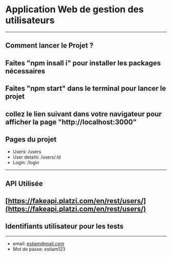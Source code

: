 # Application Web de gestion des utilisateurs
----------------------------------------------------------------------------
## Comment lancer le Projet ?

Faites "npm insall i" pour installer les packages nécessaires 
------------------------------------------------------------------------
Faites "npm start" dans le terminal pour lancer le projet
----------------------------------------------------------------------
collez le lien suivant dans votre navigateur pour afficher la page "http://localhost:3000"
-------------------------------------------------------------------------------------------------
## Pages du projet
* Users: /users
* User details: /users/:id
* Login: /login
-------------------------------------------------------------------------------------------------------
## API Utilisée
[https://fakeapi.platzi.com/en/rest/users/](https://fakeapi.platzi.com/en/rest/users/)
----------------------------------------------------------------------------------------
## Identifiants utilisateur pour les tests
-----------------------------------------------------------
* email: estiam@mail.com
* Mot de passe: estiam123


